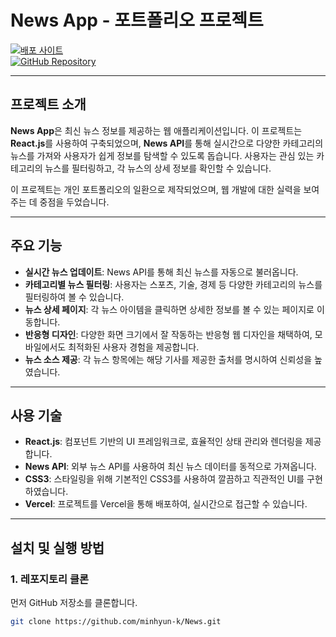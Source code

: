 # News App - 포트폴리오 프로젝트

[![배포 사이트](https://img.shields.io/badge/배포%20사이트-live-green)](https://apinews-virid.vercel.app/)  
[![GitHub Repository](https://img.shields.io/badge/GitHub%20Repository-blue)](https://github.com/minhyun-k/News.git)

---

## 프로젝트 소개

**News App**은 최신 뉴스 정보를 제공하는 웹 애플리케이션입니다. 이 프로젝트는 **React.js**를 사용하여 구축되었으며, **News API**를 통해 실시간으로 다양한 카테고리의 뉴스를 가져와 사용자가 쉽게 정보를 탐색할 수 있도록 돕습니다. 사용자는 관심 있는 카테고리의 뉴스를 필터링하고, 각 뉴스의 상세 정보를 확인할 수 있습니다.

이 프로젝트는 개인 포트폴리오의 일환으로 제작되었으며, 웹 개발에 대한 실력을 보여주는 데 중점을 두었습니다.

---

## 주요 기능

- **실시간 뉴스 업데이트**: News API를 통해 최신 뉴스를 자동으로 불러옵니다.
- **카테고리별 뉴스 필터링**: 사용자는 스포츠, 기술, 경제 등 다양한 카테고리의 뉴스를 필터링하여 볼 수 있습니다.
- **뉴스 상세 페이지**: 각 뉴스 아이템을 클릭하면 상세한 정보를 볼 수 있는 페이지로 이동합니다.
- **반응형 디자인**: 다양한 화면 크기에서 잘 작동하는 반응형 웹 디자인을 채택하여, 모바일에서도 최적화된 사용자 경험을 제공합니다.
- **뉴스 소스 제공**: 각 뉴스 항목에는 해당 기사를 제공한 출처를 명시하여 신뢰성을 높였습니다.

---

## 사용 기술

- **React.js**: 컴포넌트 기반의 UI 프레임워크로, 효율적인 상태 관리와 렌더링을 제공합니다.
- **News API**: 외부 뉴스 API를 사용하여 최신 뉴스 데이터를 동적으로 가져옵니다.
- **CSS3**: 스타일링을 위해 기본적인 CSS3를 사용하여 깔끔하고 직관적인 UI를 구현하였습니다.
- **Vercel**: 프로젝트를 Vercel을 통해 배포하여, 실시간으로 접근할 수 있습니다.

---

## 설치 및 실행 방법

### 1. 레포지토리 클론

먼저 GitHub 저장소를 클론합니다.

```bash
git clone https://github.com/minhyun-k/News.git
